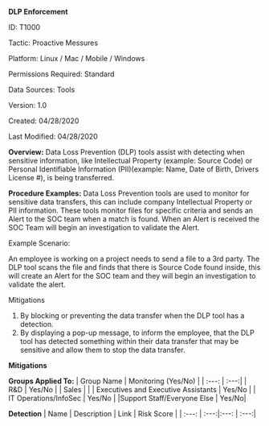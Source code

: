 **DLP Enforcement**

ID: T1000

Tactic: Proactive Messures

Platform: Linux / Mac / Mobile / Windows

Permissions Required: Standard

Data Sources: Tools

Version: 1.0

Created: 04/28/2020

Last Modified: 04/28/2020


**Overview:**
Data Loss Prevention (DLP) tools assist with detecting when sensitive information, like Intellectual Property (example: Source Code) or Personal Identifiable Information (PII)(example: Name, Date of Birth, Drivers License #), is being transferred. 

**Procedure Examples:**
Data Loss Prevention tools are used to monitor for sensitive data transfers, this can include company Intellectual Property or PII information. These tools monitor files for specific criteria and sends an Alert to the SOC team when a match is found. When an Alert is received the SOC Team will begin an investigation to validate the Alert. 

Example Scenario:

An employee is working on a project needs to send a file to a 3rd party. The DLP tool scans the file and finds that there is Source Code found inside, this will create an Alert for the SOC team and they will begin an investigation to validate the alert. 

Mitigations
1. By blocking or preventing the data transfer when the DLP tool has a detection.
2. By displaying a pop-up message, to inform the employee, that the DLP tool has detected something within their data transfer that may be sensitive and allow them to stop the data transfer. 



**Mitigations**

**Groups Applied To:**
| Group Name | Monitoring (Yes/No) |
| :---: | :---:|
| R&D	| Yes/No |
| Sales | |
| Executives and Executive Assistants |	Yes/No |
| IT Operations/InfoSec	| Yes/No |
|Support Staff/Everyone Else | Yes/No|

**Detection**
| Name | Description | Link | Risk Score |
| :---: | :---:|:---: | :---:|







